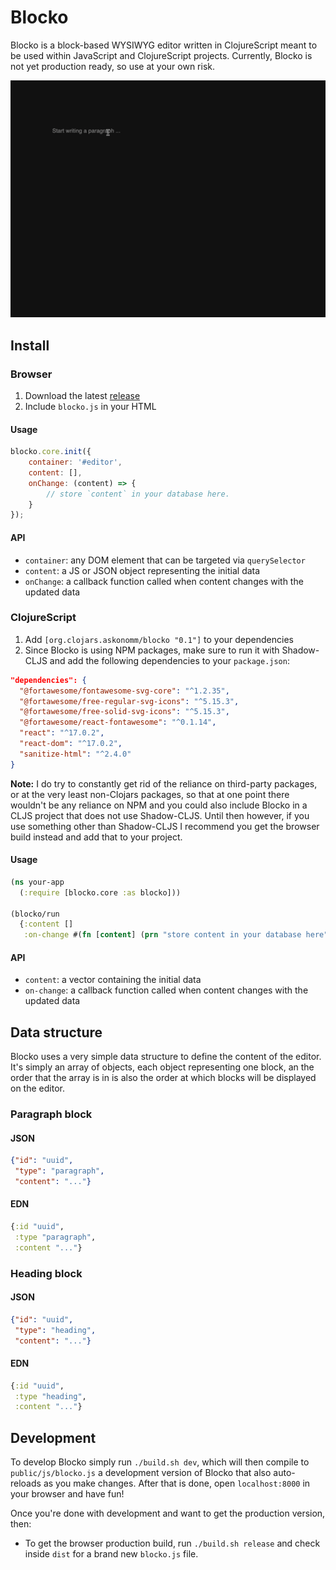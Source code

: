 # Blocko

Blocko is a block-based WYSIWYG editor written in ClojureScript meant to be used within JavaScript and ClojureScript projects. Currently, Blocko is not yet production ready, so use at your own risk.

![Animated gif of Blocko in action](https://github.com/askonomm/blocko/blob/master/demo.gif?raw=true)

## Install

### Browser

1. Download the latest [release](https://github.com/askonomm/blocko/releases)
2. Include `blocko.js` in your HTML

#### Usage

```javascript
blocko.core.init({
    container: '#editor',
    content: [],
    onChange: (content) => {
        // store `content` in your database here.
    }
});
```

#### API

- `container`: any DOM element that can be targeted via `querySelector`
- `content`: a JS or JSON object representing the initial data
- `onChange`: a callback function called when content changes with the updated data

### ClojureScript

1. Add `[org.clojars.askonomm/blocko "0.1"]` to your dependencies
2. Since Blocko is using NPM packages, make sure to run it with Shadow-CLJS and add the following dependencies to your `package.json`:

```json
"dependencies": {
  "@fortawesome/fontawesome-svg-core": "^1.2.35",
  "@fortawesome/free-regular-svg-icons": "^5.15.3",
  "@fortawesome/free-solid-svg-icons": "^5.15.3",
  "@fortawesome/react-fontawesome": "^0.1.14",
  "react": "^17.0.2",
  "react-dom": "^17.0.2",
  "sanitize-html": "^2.4.0"
}
```

**Note:** I do try to constantly get rid of the reliance on third-party packages, or at the very least non-Clojars packages, so that at one point there wouldn't be any reliance on NPM and you could also include Blocko in a CLJS project that does not use Shadow-CLJS. Until then however, if you use something other than Shadow-CLJS I recommend you get the browser build instead and add that to your project.

#### Usage

```clojure
(ns your-app
  (:require [blocko.core :as blocko]))

(blocko/run 
  {:content []
   :on-change #(fn [content] (prn "store content in your database here"))})
```

#### API

- `content`: a vector containing the initial data
- `on-change`: a callback function called when content changes with the updated data

## Data structure

Blocko uses a very simple data structure to define the content of the editor. It's simply an array of objects, each object representing one block, an the order that the array is in is also the order at which blocks will be displayed on the editor.

### Paragraph block

#### JSON

```json
{"id": "uuid",
 "type": "paragraph",
 "content": "..."}
```

#### EDN

```clojure
{:id "uuid",
 :type "paragraph",
 :content "..."}
```

### Heading block

#### JSON

```json
{"id": "uuid",
 "type": "heading",
 "content": "..."}
```

#### EDN

```clojure
{:id "uuid",
 :type "heading",
 :content "..."}
```

## Development

To develop Blocko simply run `./build.sh dev`, which will then compile to `public/js/blocko.js` a development version of Blocko that also auto-reloads as you make changes. After that is done, open `localhost:8000` in your browser and have fun!

Once you're done with development and want to get the production version, then:
- To get the browser production build, run `./build.sh release` and check inside `dist` for a brand new `blocko.js` file.
 